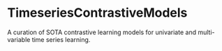 # TimeseriesContrastiveModels
A curation of SOTA contrastive learning models for univariate and multi-variable time series learning. 
